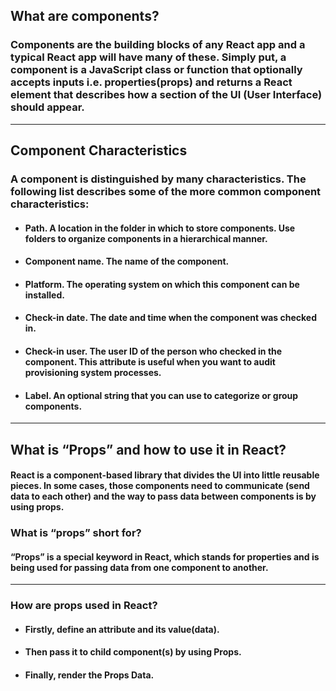 ## What are components?
### Components are the building blocks of any React app and a typical React app will have many of these. Simply put, a component is a JavaScript class or function that optionally accepts inputs i.e. properties(props) and returns a React element that describes how a section of the UI (User Interface) should appear.
---

## Component Characteristics
### A component is distinguished by many characteristics. The following list describes some of the more common component characteristics:

- #### Path. A location in the folder in which to store components. Use folders to organize components in a hierarchical manner.

- #### Component name. The name of the component.

- #### Platform. The operating system on which this component can be installed.

- #### Check-in date. The date and time when the component was checked in.

- #### Check-in user. The user ID of the person who checked in the component. This attribute is useful when you want to audit provisioning system processes.

- #### Label. An optional string that you can use to categorize or group components.

---
## What is “Props” and how to use it in React?
#### React is a component-based library that divides the UI into little reusable pieces. In some cases, those components need to communicate (send data to each other) and the way to pass data between components is by using props.

### What is “props” short for?
#### “Props” is a special keyword in React, which stands for properties and is being used for passing data from one component to another.
---
### How are props used in React?
- #### Firstly, define an attribute and its value(data).
- #### Then pass it to child component(s) by using Props.
- #### Finally, render the Props Data.